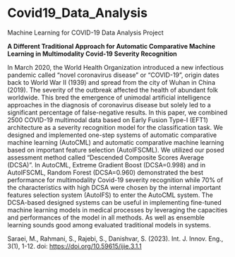 # Covid19_Data_Analysis
Machine Learning for COVID-19 Data Analysis Project

**A Different Traditional Approach for Automatic Comparative Machine Learning in Multimodality Covid-19 Severity Recognition**

In March 2020, the World Health Organization introduced a new infectious pandemic called “novel coronavirus disease” or “COVID-19”, origin dates back to World War II (1939) and spread from the city of Wuhan in China (2019). The severity of the outbreak affected the health of abundant folk worldwide. This bred the emergence of unimodal artificial intelligence approaches in the diagnosis of coronavirus disease but solely led to a significant percentage of false-negative results. In this paper, we combined 2500 COVID-19 multimodal data based on Early Fusion Type-I (EFT1) architecture as a severity recognition model for the classification task. We designed and implemented one-step systems of automatic comparative machine learning (AutoCML) and automatic comparative machine learning based on important feature selection (AutoIFSCML). We utilized our posed assessment method called “Descended Composite Scores Average (DCSA)”. In AutoCML, Extreme Gradient Boost (DCSA=0.998) and in AutoIFSCML, Random Forest (DCSA=0.960) demonstrated the best performance for multimodality Covid-19 severity recognition while 70% of the characteristics with high DCSA were chosen by the internal important features selection system (AutoIFS) to enter the AutoCML system. The DCSA-based designed systems can be useful in implementing fine-tuned machine learning models in medical processes by leveraging the capacities and performances of the model in all methods. As well as ensemble learning sounds good among evaluated traditional models in systems.

Saraei, M., Rahmani, S., Rajebi, S., Danishvar, S. (2023). Int. J. Innov. Eng., 3(1), 1-12. doi: https://doi.org/10.59615/ijie.3.1.1
